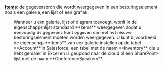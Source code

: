[**Items**](../maker/canvas-apps/controls/properties-core.md): de gegevensbron die wordt weergegeven in een besturingselement zoals een galerie, een lijst of een grafiek.

<p style="margin-left: 2.0em">Wanneer u een galerie, lijst of diagram toevoegt, wordt in de eigenschappenlijst standaard **Items** weergegeven zodat u eenvoudig de gegevens kunt opgeven die met het nieuwe besturingselement moeten worden weergegeven. U kunt bijvoorbeeld de eigenschap **Items** van een galerie instellen op de tabel **Account** in Salesforce, een tabel met de naam **Inventory** die u hebt gemaakt in Excel en is geüpload naar de cloud of een SharePoint-lijst met de naam **ConferenceSpeakers**.

